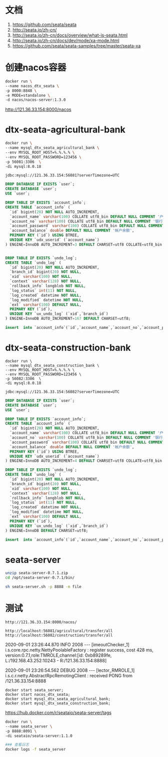 

# 文档

1.  https://github.com/seata/seata 
2.  http://seata.io/zh-cn/ 
3.   http://seata.io/zh-cn/docs/overview/what-is-seata.html 
4.  http://seata.io/zh-cn/docs/dev/mode/xa-mode.html 
5.   https://github.com/seata/seata-samples/tree/master/seata-xa 


# 创建nacos容器

```bash
docker run \
--name nacos_dtx_seata \
-p 8000:8848 \
-e MODE=standalone \
-d nacos/nacos-server:1.3.0
```

 http://121.36.33.154:8000/nacos 

# dtx-seata-agricultural-bank

```bash
docker run \
--name mysql_dtx_seata_agricultural_bank \
--env MYSQL_ROOT_HOST=%.%.%.% \
--env MYSQL_ROOT_PASSWORD=123456 \
-p 56081:3306  \
-di mysql:8.0.18
```

```
jdbc:mysql://121.36.33.154:56081?serverTimezone=UTC
```

```sql
DROP DATABASE IF EXISTS `user`;
CREATE DATABASE `user`;
USE `user`;

DROP TABLE IF EXISTS `account_info`;
CREATE TABLE `account_info` (
  `id` bigint(20) NOT NULL AUTO_INCREMENT,
  `account_name` varchar(100) COLLATE utf8_bin DEFAULT NULL COMMENT '户主姓名',
  `account_no` varchar(100) COLLATE utf8_bin DEFAULT NULL COMMENT '银行卡号',
  `account_password` varchar(100) COLLATE utf8_bin DEFAULT NULL COMMENT '帐户密码',
  `account_balance` double DEFAULT NULL COMMENT '帐户余额',
  PRIMARY KEY (`id`) USING BTREE,
  UNIQUE KEY `udx_userid` (`account_name`)
) ENGINE=InnoDB AUTO_INCREMENT=3 DEFAULT CHARSET=utf8 COLLATE=utf8_bin ROW_FORMAT=DYNAMIC;


DROP TABLE IF EXISTS `undo_log`;
CREATE TABLE `undo_log` (
  `id` bigint(20) NOT NULL AUTO_INCREMENT,
  `branch_id` bigint(20) NOT NULL,
  `xid` varchar(100) NOT NULL,
  `context` varchar(128) NOT NULL,
  `rollback_info` longblob NOT NULL,
  `log_status` int(11) NOT NULL,
  `log_created` datetime NOT NULL,
  `log_modified` datetime NOT NULL,
  `ext` varchar(100) DEFAULT NULL,
  PRIMARY KEY (`id`),
  UNIQUE KEY `ux_undo_log` (`xid`,`branch_id`)
) ENGINE=InnoDB AUTO_INCREMENT=167 DEFAULT CHARSET=utf8;

insert  into `account_info`(`id`,`account_name`,`account_no`,`account_password`,`account_balance`) values (2,'张三','1',NULL,1000);
```

# dtx-seata-construction-bank

```
docker run \
--name mysql_dtx_seata_construction_bank \
--env MYSQL_ROOT_HOST=%.%.%.% \
--env MYSQL_ROOT_PASSWORD=123456 \
-p 56082:3306  \
-di mysql:8.0.18
```

```
jdbc:mysql://121.36.33.154:56082?serverTimezone=UTC
```

```sql
DROP DATABASE IF EXISTS `user`;
CREATE DATABASE `user`;
USE `user`;

DROP TABLE IF EXISTS `account_info`;
CREATE TABLE `account_info` (
  `id` bigint(20) NOT NULL AUTO_INCREMENT,
  `account_name` varchar(100) COLLATE utf8_bin DEFAULT NULL COMMENT '户主姓名',
  `account_no` varchar(100) COLLATE utf8_bin DEFAULT NULL COMMENT '银行卡号',
  `account_password` varchar(100) COLLATE utf8_bin DEFAULT NULL COMMENT '帐户密码',
  `account_balance` double DEFAULT NULL COMMENT '帐户余额',
  PRIMARY KEY (`id`) USING BTREE,
  UNIQUE KEY `udx_userid` (`account_name`)
) ENGINE=InnoDB AUTO_INCREMENT=4 DEFAULT CHARSET=utf8 COLLATE=utf8_bin ROW_FORMAT=DYNAMIC;

DROP TABLE IF EXISTS `undo_log`;
CREATE TABLE `undo_log` (
  `id` bigint(20) NOT NULL AUTO_INCREMENT,
  `branch_id` bigint(20) NOT NULL,
  `xid` varchar(100) NOT NULL,
  `context` varchar(128) NOT NULL,
  `rollback_info` longblob NOT NULL,
  `log_status` int(11) NOT NULL,
  `log_created` datetime NOT NULL,
  `log_modified` datetime NOT NULL,
  `ext` varchar(100) DEFAULT NULL,
  PRIMARY KEY (`id`),
  UNIQUE KEY `ux_undo_log` (`xid`,`branch_id`)
) ENGINE=InnoDB DEFAULT CHARSET=utf8;

insert  into `account_info`(`id`,`account_name`,`account_no`,`account_password`,`account_balance`) values (3,'李四','2',NULL,0);
```

# seata-server

```bash
unzip seata-server-0.7.1.zip 
cd /opt/seata-server-0.7.1/bin/

sh seata-server.sh -p 8888 -m file
```

# 测试

```
http://121.36.33.154:8000/nacos/

http://localhost:56081/agricultural/transfer/all
http://localhost:56082/construction/transfer/all
```



2020-09-01 23:26:44.870  INFO 2008 --- [imeoutChecker_1] i.s.core.rpc.netty.NettyPoolableFactory  : register success, cost 428 ms, version:0.7.1,role:TMROLE,channel:[id: 0xb89289fe, L:/192.168.43.252:10243 - R:/121.36.33.154:8888]

2020-09-01 23:26:54.562 DEBUG 2008 --- [lector_RMROLE_1] i.s.c.r.netty.AbstractRpcRemotingClient  : received PONG from /121.36.33.154:8888







```
docker start seata_server;
docker start nacos_dtx_seata;
docker start mysql_dtx_seata_agricultural_bank;
docker start mysql_dtx_seata_construction_bank;
```



 https://hub.docker.com/r/seataio/seata-server/tags 

```bash
docker run \
--name seata_server \
-p 8888:8091 \
-di seataio/seata-server:1.1.0
```

```bash
### 查看日志
docker logs -f seata_server 
```

